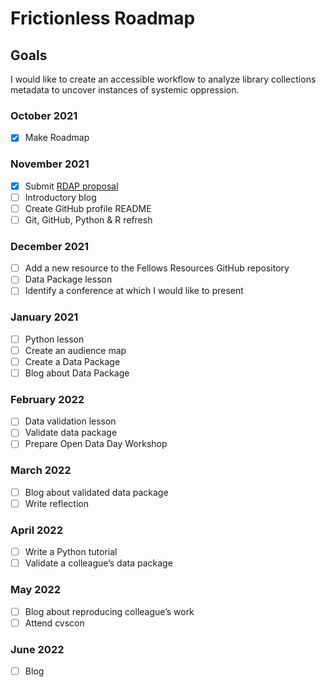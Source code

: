 # Frictionless Roadmap

## Goals 
I would like to create an accessible workflow to analyze library collections metadata to uncover instances of systemic oppression. 

### October 2021
- [x] Make Roadmap

### November 2021
 - [x] Submit [RDAP proposal](https://rdapassociation.org/call-for-proposals)
 - [ ] Introductory blog
 - [ ] Create GitHub profile README
 - [ ] Git, GitHub, Python & R refresh
 
 ### December 2021
- [ ] Add a new resource to the Fellows Resources GitHub repository
- [ ] Data Package lesson
- [ ] Identify a conference at which I would like to present

### January 2021
- [ ] Python lesson
- [ ] Create an audience map
- [ ] Create a Data Package
- [ ] Blog about Data Package

### February 2022
- [ ] Data validation lesson
- [ ] Validate data package
- [ ] Prepare Open Data Day Workshop

### March 2022
- [ ] Blog about validated data package
- [ ] Write reflection

### April 2022
- [ ] Write a Python tutorial
- [ ] Validate a colleague’s data package

### May 2022
- [ ] Blog about reproducing colleague’s work
- [ ] Attend cvscon

### June 2022
- [ ] Blog
